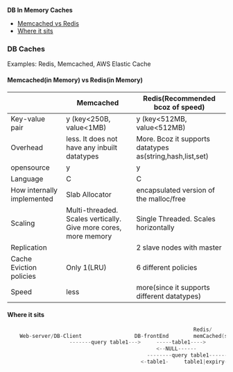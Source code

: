 **DB In Memory Caches**
- [Memcached vs Redis](#vs)
- [Where it sits](#w)
  
### DB Caches
Examples: Redis, Memcached, AWS Elastic Cache

<a name=vs></a>
#### Memcached(in Memory) vs Redis(in Memory)
||Memcached|Redis(Recommended bcoz of speed)|
|---|---|---|
|Key-value pair| y (key<250B, value<1MB)| y (key<512MB, value<512MB)|
|Overhead|less. It does not have any inbuilt datatypes|More. Bcoz it supports datatypes as(string,hash,list,set)|
|opensource | y | y |
|Language|C|C|
|How internally implemented|Slab Allocator|encapsulated version of the malloc/free|
|Scaling|Multi-threaded. Scales vertically. Give more cores, more memory|Single Threaded. Scales horizontally|
|Replication||2 slave nodes with master|
|Cache Eviction policies|Only 1(LRU)|6 different policies|
|Speed|less|more(since it supports different datatypes)|

<a name=w></a>
#### Where it sits
```c
                                                            Redis/
    Web-server/DB-Client                 DB-frontEnd        memCached(servers)    DB
                    -------query table1--->     -----table1---->
                                                <--NULL------
                                             --------query table1----------------->
                                           <-table1-     table1|expiry-time  <-table1-
``` 
